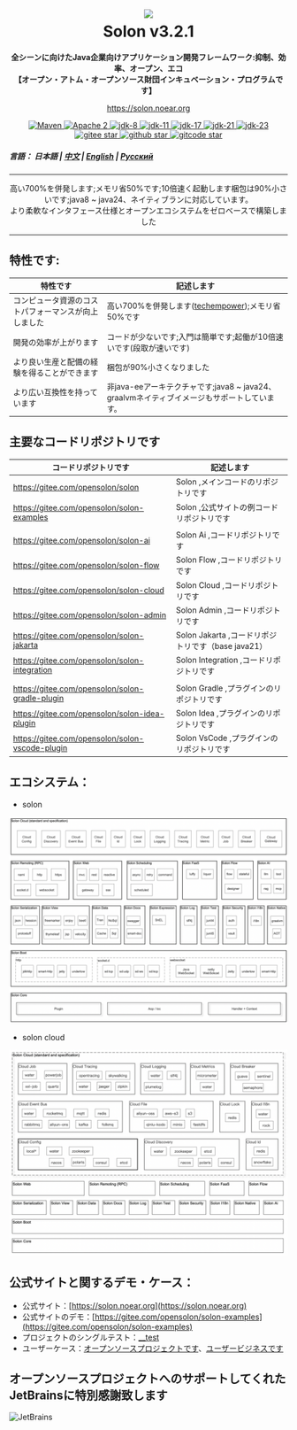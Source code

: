 <h1 align="center" style="text-align:center;">
<img src="solon_icon.png" width="128" />
<br />
Solon v3.2.1
</h1>
<p align="center">
	<strong>全シーンに向けたJava企業向けアプリケーション開発フレームワーク:抑制、効率、オープン、エコ</strong>
    <br/>
    <strong>【オープン・アトム・オープンソース財団インキュベーション・プログラムです】</strong>
</p>
<p align="center">
	<a href="https://solon.noear.org/">https://solon.noear.org</a>
</p>

<p align="center">
    <a target="_blank" href="https://central.sonatype.com/search?q=org.noear%3Asolon-parent">
        <img src="https://img.shields.io/maven-central/v/org.noear/solon.svg?label=Maven%20Central" alt="Maven" />
    </a>
    <a target="_blank" href="LICENSE">
		<img src="https://img.shields.io/:License-Apache2-blue.svg" alt="Apache 2" />
	</a>
    <a target="_blank" href="https://www.oracle.com/java/technologies/javase/javase-jdk8-downloads.html">
		<img src="https://img.shields.io/badge/JDK-8-green.svg" alt="jdk-8" />
	</a>
    <a target="_blank" href="https://www.oracle.com/java/technologies/javase/jdk11-archive-downloads.html">
		<img src="https://img.shields.io/badge/JDK-11-green.svg" alt="jdk-11" />
	</a>
    <a target="_blank" href="https://www.oracle.com/java/technologies/javase/jdk17-archive-downloads.html">
		<img src="https://img.shields.io/badge/JDK-17-green.svg" alt="jdk-17" />
	</a>
    <a target="_blank" href="https://www.oracle.com/java/technologies/javase/jdk21-archive-downloads.html">
		<img src="https://img.shields.io/badge/JDK-21-green.svg" alt="jdk-21" />
	</a>
    <a target="_blank" href="https://www.oracle.com/java/technologies/javase/jdk23-archive-downloads.html">
		<img src="https://img.shields.io/badge/JDK-23-green.svg" alt="jdk-23" />
	</a>
    <br />
    <a target="_blank" href='https://gitee.com/opensolon/solon/stargazers'>
		<img src='https://gitee.com/opensolon/solon/badge/star.svg' alt='gitee star'/>
	</a>
    <a target="_blank" href='https://github.com/opensolon/solon/stargazers'>
		<img src="https://img.shields.io/github/stars/opensolon/solon.svg?style=flat&logo=github" alt="github star"/>
	</a>
    <a target="_blank" href='https://gitcode.com/opensolon/solon/stargazers'>
		<img src='https://gitcode.com/opensolon/solon/star/badge.svg' alt='gitcode star'/>
	</a>
</p>


##### 言語： 日本語 | [中文](README_CN.md) | [English](README_EN.md) | [Русский](README_RU.md)

<hr />
<p align="center">
高い700%を併発します;メモリ省50%です;10倍速く起動します梱包は90%小さいです;java8 ~ java24、ネイティブランに対応しています。
<br/>
より柔軟なインタフェース仕様とオープンエコシステムをゼロベースで構築しました
</p>
<hr />

## 特性です:


| 特性です                         | 記述します                                                                                                                | 
|------------------------------|----------------------------------------------------------------------------------------------------------------------| 
| コンピュータ資源のコストパフォーマンスが向上しました   | 高い700%を併発します([techempower](https://www.techempower.com/benchmarks/#hw=ph&test=plaintext&section=data-r23));メモリ省50%です |
| 開発の効率が上がります                  | コードが少ないです;入門は簡単です;起働が10倍速いです(段取が速いです)                                                                                |
| より良い生産と配備の経験を得ることができます       | 梱包が90%小さくなりました                                                                                                       |
| より広い互換性を持っています               | 非java-eeアーキテクチャです;java8 ~ java24、graalvmネイティブイメージもサポートしています。                                                         |

## 主要なコードリポジトリです


| コードリポジトリです                                      | 記述します                                  | 
|-------------------------------------------------|----------------------------------------| 
| https://gitee.com/opensolon/solon               | Solon ,メインコードのリポジトリです                  | 
| https://gitee.com/opensolon/solon-examples      | Solon ,公式サイトの例コードリポジトリです               |
|                                                 |                                        |
| https://gitee.com/opensolon/solon-ai            | Solon Ai ,コードリポジトリです                   | 
| https://gitee.com/opensolon/solon-flow          | Solon Flow ,コードリポジトリです                 | 
| https://gitee.com/opensolon/solon-cloud         | Solon Cloud ,コードリポジトリです                | 
| https://gitee.com/opensolon/solon-admin         | Solon Admin ,コードリポジトリです                | 
| https://gitee.com/opensolon/solon-jakarta       | Solon Jakarta ,コードリポジトリです（base java21） | 
| https://gitee.com/opensolon/solon-integration   | Solon Integration ,コードリポジトリです          | 
|                                                 |                                        |
| https://gitee.com/opensolon/solon-gradle-plugin | Solon Gradle ,プラグインのリポジトリです            | 
| https://gitee.com/opensolon/solon-idea-plugin   | Solon Idea ,プラグインのリポジトリです              | 
| https://gitee.com/opensolon/solon-vscode-plugin | Solon VsCode ,プラグインのリポジトリです            | 


## エコシステム：

* solon

<img src="solon_schema.png" width="700" />

* solon cloud

<img src="solon_cloud_schema.png" width="700" />

## 公式サイトと関するデモ・ケース：

* 公式サイト：[https://solon.noear.org](https://solon.noear.org)
* 公式サイトのデモ：[https://gitee.com/opensolon/solon-examples](https://gitee.com/opensolon/solon-examples)
* プロジェクトのシングルテスト：[__test](./__test/) 
* ユーザーケース：[オープンソースプロジェクトです](https://solon.noear.org/article/555)、[ユーザービジネスです](https://solon.noear.org/article/cases)


## オープンソースプロジェクトへのサポートしてくれたJetBrainsに特別感謝致します

<a href="https://jb.gg/OpenSourceSupport">
  <img src="https://user-images.githubusercontent.com/8643542/160519107-199319dc-e1cf-4079-94b7-01b6b8d23aa6.png" align="left" height="100" width="100"  alt="JetBrains">
</a>

